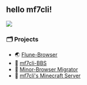 <!-- ## Stats
![github-chart](https://github-chart.vercel.app/api?user=Mf-3d)

![mf7cli's github stats](https://github-readme-stats.vercel.app/api?username=Mf-3d&hide=issues)



[😟😟.tk](https://xn--928ha.tk/) -->
## hello mf7cli!
![](https://user-images.githubusercontent.com/84224913/174292244-fccbc2e8-cefd-43f8-8dfa-cd91cda480fd.png)

### 🗂️ Projects
- 🌏 [Flune-Browser](https://github.com/mf-3d/flune-browser)
- 💭 [mf7cli-BBS](https://github.com/mf-3d/mf7cli-bbs)
- 🛫 [Minor-Browser Migrator](https://github.com/mf-3d/minor-browser-migrator)
- 🧱 [mf7cli's Minecraft Server](https://mf-3d.github.io/project/minecraft)
